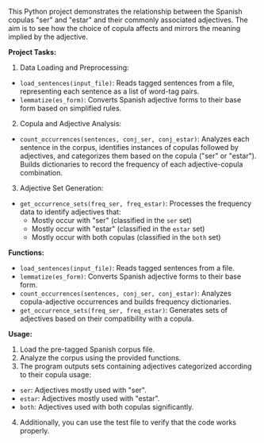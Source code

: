 This Python project demonstrates the relationship between the Spanish copulas "ser" and "estar" and their commonly associated adjectives. The aim is to see how the choice of copula affects and mirrors the meaning implied by the adjective.

**Project Tasks:**

1. Data Loading and Preprocessing:

- `load_sentences(input_file)`: Reads tagged sentences from a file, representing each sentence as a list of word-tag pairs.
- `lemmatize(es_form)`: Converts Spanish adjective forms to their base form based on simplified rules.

2. Copula and Adjective Analysis:

- `count_occurrences(sentences, conj_ser, conj_estar)`: Analyzes each sentence in the corpus, identifies instances of copulas followed by adjectives, and categorizes them based on the copula ("ser" or "estar"). Builds dictionaries to record the frequency of each adjective-copula combination.

3. Adjective Set Generation:

- `get_occurrence_sets(freq_ser, freq_estar)`: Processes the frequency data to identify adjectives that:
  - Mostly occur with "ser" (classified in the `ser` set)
  - Mostly occur with "estar" (classified in the `estar` set)
  - Mostly occur with both copulas (classified in the `both` set)

**Functions:**

- `load_sentences(input_file)`: Reads tagged sentences from a file.
- `lemmatize(es_form)`: Converts Spanish adjective forms to their base form.
- `count_occurrences(sentences, conj_ser, conj_estar)`: Analyzes copula-adjective occurrences and builds frequency dictionaries.
- `get_occurrence_sets(freq_ser, freq_estar)`: Generates sets of adjectives based on their compatibility with a copula.

**Usage:**

1. Load the pre-tagged Spanish corpus file.
2. Analyze the corpus using the provided functions.
3. The program outputs sets containing adjectives categorized according to their copula usage:
  - `ser`: Adjectives mostly used with "ser".
  - `estar`: Adjectives mostly used with "estar".
  - `both`: Adjectives used with both copulas significantly.
4. Additionally, you can use the test file to verify that the code works properly.
